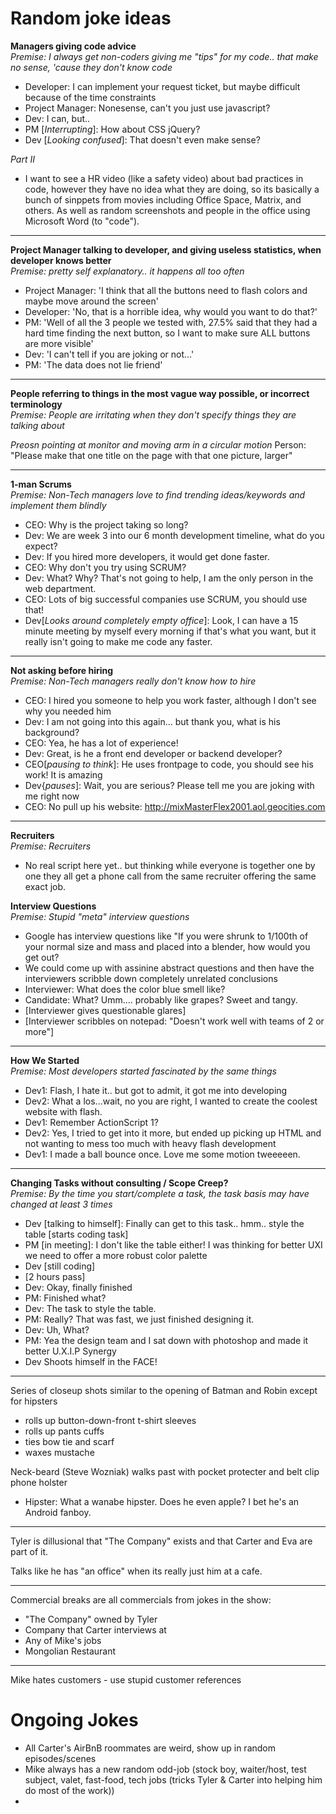 Random joke ideas
=================================
  
__Managers giving code advice__  
*Premise: I always get non-coders giving me "tips" for my code.. that make no sense, 'cause they don't know code*  
  
* Developer: I can implement your request ticket, but maybe difficult because of the time constraints
* Project Manager: Nonesense, can't you just use javascript?
* Dev: I can, but..
* PM [_Interrupting_]: How about CSS jQuery?
* Dev [_Looking confused_]: That doesn't even make sense?
  
  
*Part II*  
* I want to see a HR video (like a safety video) about bad practices in code, however they have no idea what they are doing, so its basically a bunch of sinppets from movies including Office Space, Matrix, and others. As well as random screenshots and people in the office using Microsoft Word (to "code").
  
------
   
__Project Manager talking to developer, and giving useless statistics, when developer knows better__  
*Premise: pretty self explanatory.. it happens all too often*
  
* Project Manager: 'I think that all the buttons need to flash colors and maybe move around the screen'  
* Developer: 'No, that is a horrible idea, why would you want to do that?'  
* PM: 'Well of all the 3 people we tested with, 27.5% said that they had a hard time finding the next button, so I want to make sure ALL buttons are more visible'  
* Dev: 'I can't tell if you are joking or not...'  
* PM: 'The data does not lie friend'
  

------

__People referring to things in the most vague way possible, or incorrect terminology__  
*Premise: People are irritating when they don't specify things they are talking about*
  
*Preosn pointing at monitor and moving arm in a circular motion*
Person: "Please make that one title on the page with that one picture, larger"
  
------

__1-man Scrums__  
*Premise: Non-Tech managers love to find trending ideas/keywords and implement them blindly*

* CEO: Why is the project taking so long?
* Dev: We are week 3 into our 6 month development timeline, what do you expect?
* Dev: If you hired more developers, it would get done faster.
* CEO: Why don't you try using SCRUM?
* Dev: What? Why? That's not going to help, I am the only person in the web department.
* CEO: Lots of big successful companies use SCRUM, you should use that!
* Dev[_Looks around completely empty office_]: Look, I can have a 15 minute meeting by myself every morning if that's what you want, but it really isn't going to make me code any faster.

------

__Not asking before hiring__  
*Premise: Non-Tech managers really don't know how to hire*

* CEO: I hired you someone to help you work faster, although I don't see why you needed him
* Dev: I am not going into this again... but thank you, what is his background?
* CEO: Yea, he has a lot of experience!
* Dev: Great, is he a front end developer or backend developer?
* CEO[_pausing to think_]: He uses frontpage to code, you should see his work! It is amazing
* Dev{_pauses_]: Wait, you are serious? Please tell me you are joking with me right now
* CEO: No pull up his website: http://mixMasterFlex2001.aol.geocities.com

------

__Recruiters__  
*Premise: Recruiters*
  
* No real script here yet.. but thinking while everyone is together one by one they all get a phone call from the same recruiter offering the same exact job.


__Interview Questions__  
*Premise: Stupid "meta" interview questions*

* Google has interview questions like "If you were shrunk to 1/100th of your normal size and mass and placed into a blender, how would you get out?
* We could come up with assinine abstract questions and then have the interviewers scribble down completely unrelated conclusions
* Interviewer: What does the color blue smell like?
* Candidate: What? Umm.... probably like grapes? Sweet and tangy.
* [Interviewer gives questionable glares]
* [Interviewer scribbles on notepad: "Doesn't work well with teams of 2 or more"]  


-----
  
  
__How We Started__  
*Premise: Most developers started fascinated by the same things*
  
* Dev1: Flash, I hate it.. but got to admit, it got me into developing
* Dev2: What a los...wait, no you are right, I wanted to create the coolest website with flash.
* Dev1: Remember ActionScript 1?
* Dev2: Yes, I tried to get into it more, but ended up picking up HTML and not wanting to mess too much with heavy flash development
* Dev1: I made a ball bounce once. Love me some motion tweeeeen.  
  
------

__Changing Tasks without consulting / Scope Creep?__  
*Premise: By the time you start/complete a task, the task basis may have changed at least 3 times*  
  
* Dev [talking to himself]: Finally can get to this task.. hmm.. style the table [starts coding task]
* PM [in meeting]: I don't like the table either! I was thinking for better UXI we need to offer a more robust color palette
* Dev [still coding]
* [2 hours pass]
* Dev: Okay, finally finished
* PM: Finished what?
* Dev: The task to style the table.
* PM: Really? That was fast, we just finished designing it.
* Dev: Uh, What?
* PM: Yea the design team and I sat down with photoshop and made it better U.X.I.P Synergy
* Dev Shoots himself in the FACE!

------

Series of closeup shots similar to the opening of Batman and Robin except for hipsters

* rolls up button-down-front t-shirt sleeves
* rolls up pants cuffs
* ties bow tie and scarf
* waxes mustache

Neck-beard (Steve Wozniak) walks past with pocket protecter and belt clip phone holster

* Hipster: What a wanabe hipster. Does he even apple? I bet he's an Android fanboy.

-------

Tyler is dillusional that "The Company" exists and that Carter and Eva are part of it.
  
Talks like he has "an office" when its really just him at a cafe.

---------

Commercial breaks are all commercials from jokes in the show:
* "The Company" owned by Tyler
* Company that Carter interviews at
* Any of Mike's jobs
* Mongolian Restaurant

----------
  
Mike hates customers - use stupid customer references
  
  
Ongoing Jokes
=================================
* All Carter's AirBnB roommates are weird, show up in random episodes/scenes
* Mike always has a new random odd-job (stock boy, waiter/host, test subject, valet, fast-food, tech jobs (tricks Tyler & Carter into helping him do most of the work))
* 